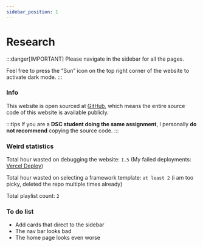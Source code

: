 ```yaml
---
sidebar_position: 1
---
```


# Research
:::danger[IMPORTANT]
Please navigate in the sidebar for all the pages.

Feel free to press the “Sun” icon on the top right corner of the website to activate dark mode.
:::

### Info
This website is open sourced at [GitHub](https://github.com/udontur/novato), which means the entire source code of this website is available publicly.

:::tips
If you are a **DSC student doing the same assignment**, I personally **do not recommend** copying the source code. 
:::

### Weird statistics
Total hour wasted on debugging the website: ```1.5``` (My failed deployments: [Vercel Deploy](https://vercel.com/udonturs-projects/novato/deployments))

Total hour wasted on selecting a framework template: ```at least 2``` (i am too picky, deleted the repo multiple times already)

Total playlist count: ``2``

### To do list
- Add cards that direct to the sidebar
- The nav bar looks bad
- The home page looks even worse